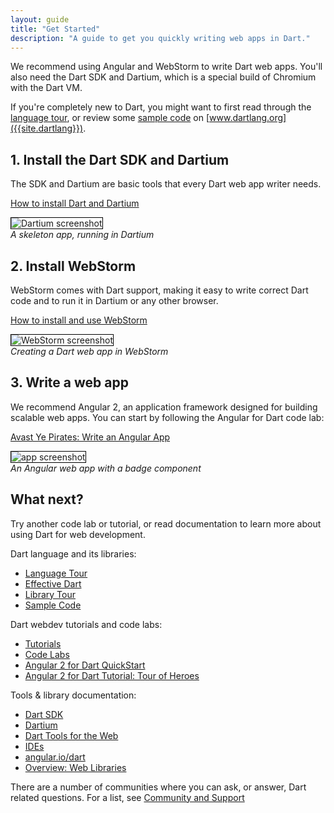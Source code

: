 ```yaml
---
layout: guide
title: "Get Started"
description: "A guide to get you quickly writing web apps in Dart."
---
```


We recommend using Angular and WebStorm to write Dart web apps.
You'll also need the Dart SDK and Dartium,
which is a special build of Chromium with the Dart VM.

If you're completely new to Dart, you might want to first read
through the [language tour]({{site.dartlang}}/guides/language/language-tour),
or review some [sample code]({{site.dartlang}}/samples/) on
[www.dartlang.org]({{site.dartlang}}).

## 1. Install the Dart SDK and Dartium

<div class="col2" markdown="1">
<div markdown="1">
The SDK and Dartium are basic tools that every Dart web app writer needs.

[How to install Dart and Dartium]({{site.dartlang}}/install/)
</div>
<div>
  <img style="border:1px solid black" src="/codelabs/ng2/images/first-ng2-app.png" alt="Dartium screenshot"><br>
  <em>A skeleton app, running in Dartium</em>
</div>
</div>


## 2. Install WebStorm

<div class="col2" markdown="1">
<div markdown="1">
WebStorm comes with Dart support,
making it easy to write correct Dart code and to run it
in Dartium or any other browser.

[How to install and use WebStorm](/tools/webstorm)
</div>
<div>
  <img style="border:1px solid black" src="/codelabs/ng2/images/create-ng2-project.png" alt="WebStorm screenshot"><br>
  <em>Creating a Dart web app in WebStorm</em>
</div>
</div>


## 3. Write a web app

<div class="col2" markdown="1">
<div markdown="1">
We recommend Angular 2, an application framework designed for building
scalable web apps.
You can start by following the Angular for Dart code lab:

[Avast Ye Pirates: Write an Angular App](/codelabs/ng2/)
</div>
<div>
  <img style="border:1px solid black" src="/codelabs/ng2/images/basic-pirate-name-badge.png" alt="app screenshot"><br>
  <em>An Angular web app with a badge component</em>
</div>
</div>


## What next?

Try another code lab or tutorial, or read documentation to learn more about
using Dart for web development.

<!-- PENDING: add link to code samples, e.g. https://github.com/angular-examples -->

Dart language and its libraries:

* [Language Tour]({{site.dartlang}}/guides/language/language-tour)
* [Effective Dart]({{site.dartlang}}/guides/language/effective-dart)
* [Library Tour]({{site.dartlang}}/guides/libraries/library-tour)
* [Sample Code]({{site.dartlang}}/samples/)

Dart webdev tutorials and code labs:

* [Tutorials](/tutorials/)
* [Code Labs](/codelabs/)
* [Angular 2 for Dart QuickStart](https://angular.io/dart)
* [Angular 2 for Dart Tutorial: Tour of Heroes](https://angular.io/docs/dart/latest/tutorial/)

Tools & library documentation:

* [Dart SDK]({{site.dartlang}}/tools/sdk)
* [Dartium](/tools/dartium)
* [Dart Tools for the Web](/tools/)
* [IDEs]({{site.dartlang}}/tools/#ides)
* [angular.io/dart](https://angular.io/dart)
* [Overview: Web Libraries](/guides/web-programming)

There are a number of communities where you can ask, or answer, Dart
related questions. For a list, see [Community and Support](/community)
